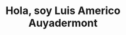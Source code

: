 <div align="center" >
<h1>Hola, soy Luis Americo Auyadermont</h1>
 <img src="https://drive.google.com/file/d/1MZhOlyQNK8RiaF_I7WGLCWIjib_MU2So/view?usp=drive_link" alt="" srcset="">
 
</div>


